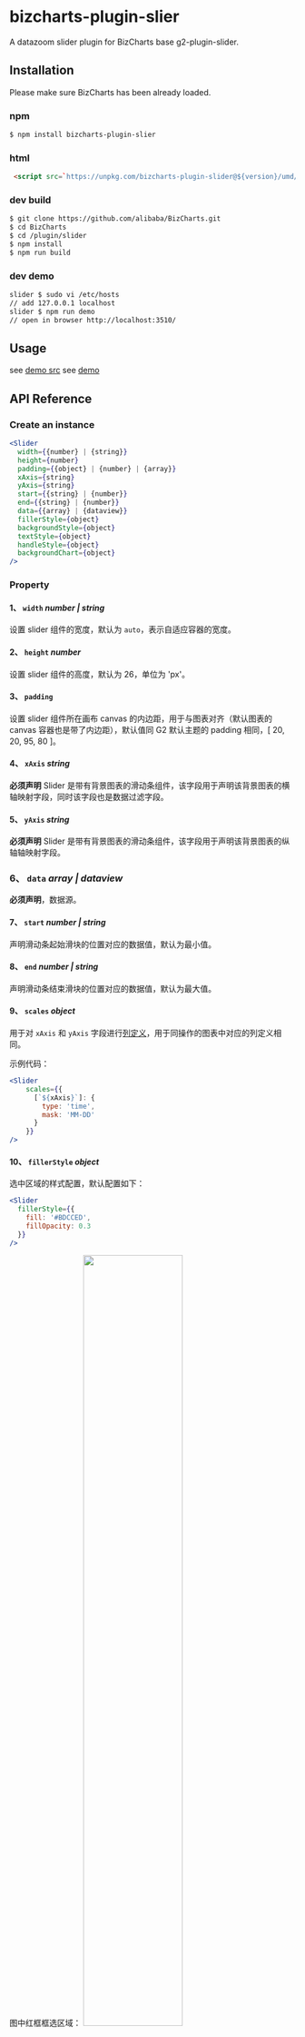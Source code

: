 # bizcharts-plugin-slier

A datazoom slider plugin for BizCharts base g2-plugin-slider.

## Installation

Please make sure BizCharts has been already loaded.

### npm
```sh
$ npm install bizcharts-plugin-slier
```

### html
```html
 <script src=`https://unpkg.com/bizcharts-plugin-slider@${version}/umd/bizcharts-plugin-slider.min.js`></script>
```

### dev build
```sh
$ git clone https://github.com/alibaba/BizCharts.git
$ cd BizCharts
$ cd /plugin/slider
$ npm install
$ npm run build
```

### dev demo

```sh
slider $ sudo vi /etc/hosts
// add 127.0.0.1 localhost
slider $ npm run demo
// open in browser http://localhost:3510/
```

## Usage
see [demo src](https://github.com/alibaba/BizCharts/blob/slider/demo/index.js)
see [demo](https://alibaba.github.io/BizCharts/demo-detail.html?code=demo/other/rain-and-flow)


## API Reference

### Create an instance

```jsx
<Slider
  width={{number} | {string}}
  height={number}
  padding={{object} | {number} | {array}}
  xAxis={string}
  yAxis={string}
  start={{string} | {number}}
  end={{string} | {number}}
  data={{array} | {dataview}}
  fillerStyle={object}
  backgroundStyle={object}
  textStyle={object}
  handleStyle={object}
  backgroundChart={object}
/>
```
### Property

#### 1、 `width` *number | string*

设置 slider 组件的宽度，默认为 `auto`，表示自适应容器的宽度。

#### 2、 `height` *number*

设置 slider 组件的高度，默认为 26，单位为 'px'。

#### 3、 `padding`

设置 slider 组件所在画布 canvas 的内边距，用于与图表对齐（默认图表的 canvas 容器也是带了内边距），默认值同 G2 默认主题的 padding 相同，[ 20, 20, 95, 80 ]。

#### 4、 `xAxis` *string*

**必须声明** Slider 是带有背景图表的滑动条组件，该字段用于声明该背景图表的横轴映射字段，同时该字段也是数据过滤字段。

#### 5、 `yAxis` *string*


**必须声明** Slider 是带有背景图表的滑动条组件，该字段用于声明该背景图表的纵轴轴映射字段。

### 6、 `data` *array | dataview*

**必须声明**，数据源。

#### 7、 `start` *number | string*


声明滑动条起始滑块的位置对应的数据值，默认为最小值。

#### 8、 `end` *number | string*

声明滑动条结束滑块的位置对应的数据值，默认为最大值。

#### 9、 `scales` *object*

用于对 `xAxis` 和 `yAxis` 字段进行[列定义](/zh-cn/g2/3.x/tutorial/how-to-scale.htm)，用于同操作的图表中对应的列定义相同。

示例代码：

  ```jsx
  <Slider 
      scales={{
        [`${xAxis}`]: {
          type: 'time',
          mask: 'MM-DD'
        }
      }}
  />
  ```

#### 10、 `fillerStyle` *object*

选中区域的样式配置，默认配置如下：

  ```jsx
  <Slider 
    fillerStyle={{
      fill: '#BDCCED',
      fillOpacity: 0.3
    }}
  />
  ```

图中红框框选区域： <img src="https://gw.alipayobjects.com/zos/rmsportal/iYFxRgDjRSiCyVPFozik.png" style="width: 59%;">

#### 11、 `backgroundStyle` *object*

slider 整体背景样式。

#### 12、 `textStyle` *object*

slider 辅助文本字体样式配置。

#### 13、 `handleStyle` *object*

slider 滑块的样式配置，可配置的属性如下：

  ```jsx
    <Slider 
    handleStyle={{
      img: 'https://gw.alipayobjects.com/zos/rmsportal/QXtfhORGlDuRvLXFzpsQ.png', // 可以使图片地址也可以是 data urls
      width: 5,
      height: 26
    }}
  />
  ```

#### 14、 `backgroundChart` *object*
slider 滑块的背景图表配置，可配置其图表类型以及颜色：

  ```jsx
  <Slider 
    backgroundChart={{
    type: [ 'area' ], // 图表的类型，可以是字符串也可是是数组
    color: '#CCD6EC'
    }}
  />
  ```
  
#### 15、 `onChange` *function*

当滑动条滑块发生变化时，触发该回调函数，主要用于更新 ds 的状态量。该回调函数会提供一个参数，该参数是一个对象，包含如下属性：

  ```jsx
  <Slider 
  onChange = {(obj) => {
    const { startValue, endValue, startText, endText } = obj;
  }}
  />
  ```

  * `startValue` 起点滑块当前对应的原始数据值，如果是 `time` 或者 `timeCat` 类型是，该值为时间戳，请注意。
  * `endValue` 终点滑块当前对应的原始数据值，如果是 `time` 或者 `timeCat` 类型是，该值为时间戳，请注意。
  * `startText` 起点滑块当前的显示文本值
  * `endText` 终点滑块当前的显示文本值

> 说明：之所以区分 text 和 value，是因为大部分情况下用户会对数值进行格式化，所以在设置状态量和更新状态量时，需要保证前后数值类型的一致。
